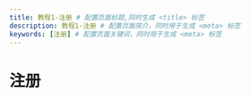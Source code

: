 ```yaml
---
title: 教程1-注册 # 配置页面标题,同时生成 <title> 标签
description: 教程1-注册 # 配置页面简介，同时用于生成 <meta> 标签
keywords: [注册] # 配置页面关键词，同时用于生成 <meta> 标签
---
```


# 注册
